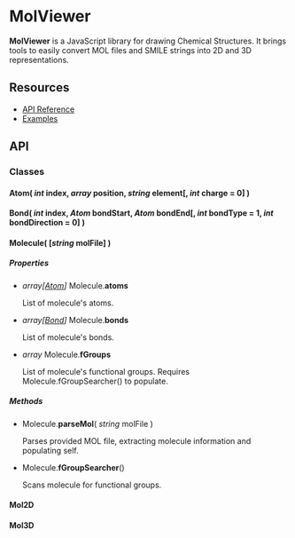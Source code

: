 # MolViewer
**MolViewer** is a JavaScript library for drawing Chemical Structures. It brings tools to easily convert MOL files and SMILE strings into 2D and 3D representations.

## Resources
* [API Reference](#api)
* [Examples](https://github.com/BoboRett/MolViewer/Examples)


## API

### Classes
#### Atom( *int* index, *array* position, *string* element[, *int* charge = 0] )
#### Bond( *int* index, *Atom* bondStart, *Atom* bondEnd[, *int* bondType = 1, *int* bondDirection = 0] )
#### Molecule( [*string* molFile] )

##### Properties
* *array[[Atom][Atom]]* Molecule.**atoms**

    List of molecule's atoms.

* *array[[Bond][Bond]]* Molecule.**bonds**

    List of molecule's bonds.

* *array* Molecule.**fGroups**

    List of molecule's functional groups. Requires Molecule.fGroupSearcher() to populate.

##### Methods

* Molecule.**parseMol**( *string* molFile )

    Parses provided MOL file, extracting molecule information and populating self.

* Molecule.**fGroupSearcher**()

    Scans molecule for functional groups.

#### Mol2D

#### Mol3D


[Atom]: #atom-int-index-array-position-string-element-int-charge--0-
[Bond]: #bond-int-index-atom-bondstart-atom-bondend-int-bondtype--1-int-bonddirection--0-
